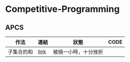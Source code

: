 # Competitive-Programming

## APCS
| 作法 | 連結 | 狀態 | CODE |
| -------- | ---- | --- | -------- |
| 子集合的和 |[link](https://se154.csie.ncu.edu.tw/problem/001)  | 被搞一小時，十分挫折|  |

